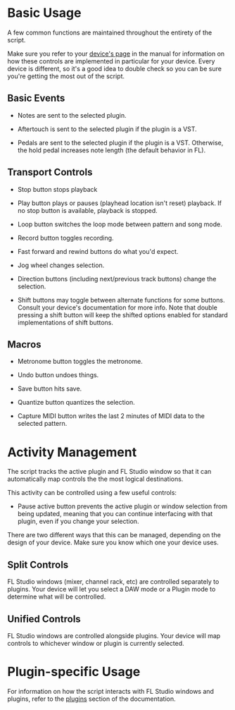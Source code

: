 
# Basic Usage

A few common functions are maintained throughout the entirety of the script.

Make sure you refer to your [device's page](devices/README.md) in the manual
for information on how these controls are implemented in particular for your
device. Every device is different, so it's a good idea to double check so you
can be sure you're getting the most out of the script.

## Basic Events

* Notes are sent to the selected plugin.

* Aftertouch is sent to the selected plugin if the plugin is a VST.

* Pedals are sent to the selected plugin if the plugin is a VST. Otherwise,
  the hold pedal increases note length (the default behavior in FL).

## Transport Controls

* Stop button stops playback

* Play button plays or pauses (playhead location isn't reset) playback.
  If no stop button is available, playback is stopped.

* Loop button switches the loop mode between pattern and song mode.

* Record button toggles recording.

* Fast forward and rewind buttons do what you'd expect.

* Jog wheel changes selection.

* Direction buttons (including next/previous track buttons) change the
  selection.

* Shift buttons may toggle between alternate functions for some buttons.
  Consult your device's documentation for more info. Note that double pressing
  a shift button will keep the shifted options enabled for standard
  implementations of shift buttons.

## Macros

* Metronome button toggles the metronome.

* Undo button undoes things.

* Save button hits save.

* Quantize button quantizes the selection.

* Capture MIDI button writes the last 2 minutes of MIDI data to the selected
  pattern.

# Activity Management

The script tracks the active plugin and FL Studio window so that it can
automatically map controls the the most logical destinations.

This activity can be controlled using a few useful controls:

* Pause active button prevents the active plugin or window selection from being
  updated, meaning that you can continue interfacing with that plugin, even if
  you change your selection.

There are two different ways that this can be managed, depending on the design
of your device. Make sure you know which one your device uses.

## Split Controls

FL Studio windows (mixer, channel rack, etc) are controlled separately to
plugins. Your device will let you select a DAW mode or a Plugin mode to
determine what will be controlled.

## Unified Controls

FL Studio windows are controlled alongside plugins. Your device will map
controls to whichever window or plugin is currently selected.

# Plugin-specific Usage

For information on how the script interacts with FL Studio windows and
plugins, refer to the [plugins](plugins/README.md) section of the
documentation.
